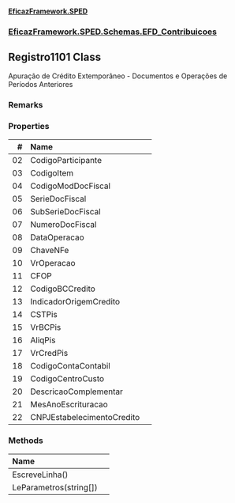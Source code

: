 #### [EficazFramework.SPED](EficazFrameworkSPED.md 'EficazFramework SPED')
### [EficazFramework.SPED.Schemas.EFD_Contribuicoes](EficazFramework.SPED.Schemas.EFD_Contribuicoes.md 'EficazFramework.SPED.Schemas.EFD_Contribuicoes')

## Registro1101 Class

Apuração de Crédito Extemporâneo - Documentos e Operações de Períodos Anteriores

### Remarks
### Properties

| # | Name | |
| ---: | :--- | :--- |
| 02 | CodigoParticipante |  |
| 03 | CodigoItem |  |
| 04 | CodigoModDocFiscal |  |
| 05 | SerieDocFiscal |  |
| 06 | SubSerieDocFiscal |  |
| 07 | NumeroDocFiscal |  |
| 08 | DataOperacao |  |
| 09 | ChaveNFe |  |
| 10 | VrOperacao |  |
| 11 | CFOP |  |
| 12 | CodigoBCCredito |  |
| 13 | IndicadorOrigemCredito |  |
| 14 | CSTPis |  |
| 15 | VrBCPis |  |
| 16 | AliqPis |  |
| 17 | VrCredPis |  |
| 18 | CodigoContaContabil |  |
| 19 | CodigoCentroCusto |  |
| 20 | DescricaoComplementar |  |
| 21 | MesAnoEscrituracao |  |
| 22 | CNPJEstabelecimentoCredito |  |
### Methods

| Name | |
| :--- | :--- |
| EscreveLinha() |  |
| LeParametros(string[]) |  |
